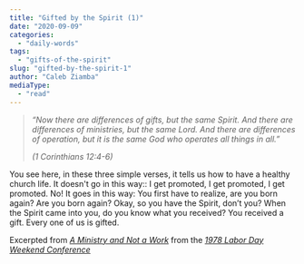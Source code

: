 ```yaml
---
title: "Gifted by the Spirit (1)"
date: "2020-09-09"
categories: 
  - "daily-words"
tags: 
  - "gifts-of-the-spirit"
slug: "gifted-by-the-spirit-1"
author: "Caleb Ziamba"
mediaType: 
  - "read"
---
```


> _“Now there are differences of gifts, but the same Spirit. And there are differences of ministries, but the same Lord. And there are differences of operation, but it is the same God who operates all things in all.”_
> 
> _(1 Corinthians 12:4-6)_

You see here, in these three simple verses, it tells us how to have a healthy church life. It doesn't go in this way:: I get promoted, I get promoted, I get promoted. No! It goes in this way: You first have to realize, are you born again? Are you born again? Okay, so you have the Spirit, don’t you? When the Spirit came into you, do you know what you received? You received a gift. Every one of us is gifted.

Excerpted from _[A Ministry and Not a Work](https://www.asweetsavor.org/a-ministry-and-not-a-work/)_ from the _[1978 Labor Day Weekend Conference](https://www.asweetsavor.org/1978-labor-day-weekend-conference/)_
